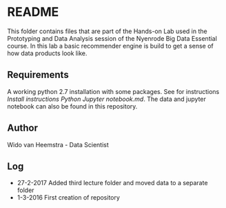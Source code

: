 # README
This folder contains files that are part of the Hands-on Lab used in the Prototyping and Data Analysis session of the Nyenrode Big Data Essential course. In this lab a basic recommender engine is build to get a sense of how data products look like.

## Requirements
A working python 2.7 installation with some packages. See for instructions *Install instructions Python Jupyter notebook.md*. The data and jupyter notebook can also be found in this repository.


## Author
Wido van Heemstra - Data Scientist

## Log
- 27-2-2017 Added third lecture folder and moved data to a separate folder
- 1-3-2016 First creation of repository
